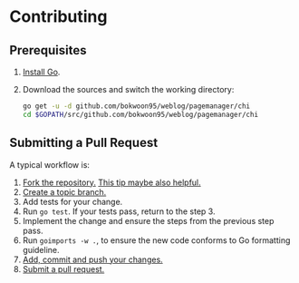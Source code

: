 # Contributing

## Prerequisites

1. [Install Go][go-install].
2. Download the sources and switch the working directory:

    ```bash
    go get -u -d github.com/bokwoon95/weblog/pagemanager/chi
    cd $GOPATH/src/github.com/bokwoon95/weblog/pagemanager/chi
    ```

## Submitting a Pull Request

A typical workflow is:

1. [Fork the repository.][fork] [This tip maybe also helpful.][go-fork-tip]
2. [Create a topic branch.][branch]
3. Add tests for your change.
4. Run `go test`. If your tests pass, return to the step 3.
5. Implement the change and ensure the steps from the previous step pass.
6. Run `goimports -w .`, to ensure the new code conforms to Go formatting guideline.
7. [Add, commit and push your changes.][git-help]
8. [Submit a pull request.][pull-req]

[go-install]: https://golang.org/doc/install
[go-fork-tip]: http://blog.campoy.cat/2014/03/github-and-go-forking-pull-requests-and.html
[fork]: https://help.github.com/articles/fork-a-repo
[branch]: http://learn.github.com/p/branching.html
[git-help]: https://guides.github.com
[pull-req]: https://help.github.com/articles/using-pull-requests
